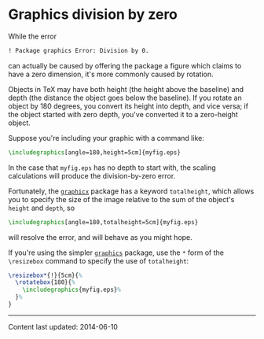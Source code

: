 # Graphics division by zero

While the error
```latex
! Package graphics Error: Division by 0.
```
can actually be caused by offering the package a figure which claims
to have a zero dimension, it's more commonly caused by rotation.

Objects in TeX may have both height (the height above the baseline)
and depth (the distance the object goes below the baseline).  If you
rotate an object by 180 degrees, you convert its height into depth,
and vice versa; if the object started with zero depth, you've
converted it to a zero-height object.

Suppose you're including your graphic with a command like:
```latex
\includegraphics[angle=180,height=5cm]{myfig.eps}
```
In the case that `myfig.eps` has no depth to start with, the
scaling calculations will produce the division-by-zero error.

Fortunately, the [`graphicx`](https://ctan.org/pkg/graphicx) package has a keyword
`totalheight`, which allows you to specify the size of the
image relative to the sum of the object's `height` and
`depth`, so
```latex
\includegraphics[angle=180,totalheight=5cm]{myfig.eps}
```
will resolve the error, and will behave as you might hope.

If you're using the simpler [`graphics`](https://ctan.org/pkg/graphics) package, use the
`*` form of the `\resizebox` command to specify the use of
`totalheight`:
<!-- {% raw %} -->
```latex
\resizebox*{!}{5cm}{%
  \rotatebox{180}{%
    \includegraphics{myfig.eps}%
  }%
}
```
<!-- {% endraw %} -->


----

Content last updated: 2014-06-10
